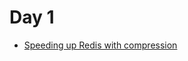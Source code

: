 # Day 1
- [Speeding up Redis with compression](https://doordash.engineering/2019/01/02/speeding-up-redis-with-compression/)